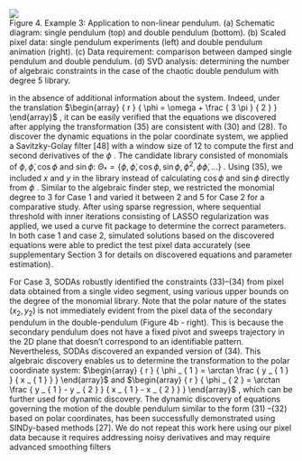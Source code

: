 ![](images/aa4b3dc32852d0c95c4c07069b701cb90088e9e879ff6a058110e4ad919c53b0.jpg)  
Figure 4. Example 3: Application to non-linear pendulum. (a) Schematic diagram: single pendulum (top) and double pendulum (bottom). (b) Scaled pixel data: single pendulum experiments (left) and double pendulum animation (right). (c) Data requirement: comparison between damped single pendulum and double pendulum. (d) SVD analysis: determining the number of algebraic constraints in the case of the chaotic double pendulum with degree 5 library.

in the absence of additional information about the system. Indeed, under the translation $\begin{array} { r } { \phi = \omega + \frac { 3 \pi } { 2 } } \end{array}$ , it can be easily verified that the equations we discovered after applying the transformation (35) are consistent with (30) and (28). To discover the dynamic equations in the polar coordinate system, we applied a Savitzky-Golay filter [48] with a window size of 12 to compute the first and second derivatives of the $\phi$ . The candidate library consisted of monomials of $\phi , \dot { \phi } , \cos \phi$ and $\sin \phi :$ $\Theta _ { * } = \{ \phi , \dot { \phi } , \cos \phi , \sin \phi , \phi ^ { 2 } , \phi \dot { \phi } , . . . \}$ . Using (35), we included $x$ and $y$ in the library instead of calculating $\cos \phi$ and $\sin \phi$ directly from $\phi$ . Similar to the algebraic finder step, we restricted the monomial degree to 3 for Case 1 and varied it between 2 and 5 for Case 2 for a comparative study. After using sparse regression, where sequential threshold with inner iterations consisting of LASSO regularization was applied, we used a curve fit package to determine the correct parameters. In both case 1 and case 2, simulated solutions based on the discovered equations were able to predict the test pixel data accurately (see supplementary Section 3 for details on discovered equations and parameter estimation).

For Case 3, SODAs robustly identified the constraints (33)–(34) from pixel data obtained from a single video segment, using various upper bounds on the degree of the monomial library. Note that the polar nature of the states $\left( { { x } _ { 2 } } , { { y } _ { 2 } } \right)$ is not immediately evident from the pixel data of the secondary pendulum in the double-pendulum (Figure 4b - right). This is because the secondary pendulum does not have a fixed pivot and sweeps trajectory in the 2D plane that doesn’t correspond to an identifiable pattern. Nevertheless, SODAs discovered an expanded version of (34). This algebraic discovery enables us to determine the transformation to the polar coordinate system: $\begin{array} { r } { \phi _ { 1 } = \arctan \frac { y _ { 1 } } { x _ { 1 } } } \end{array}$ and $\begin{array} { r } { \phi _ { 2 } = \arctan \frac { y _ { 1 } - y _ { 2 } } { x _ { 1 } - x _ { 2 } } } \end{array}$ , which can be further used for dynamic discovery. The dynamic discovery of equations governing the motion of the double pendulum similar to the form (31) –(32) based on polar coordinates, has been successfully demonstrated using SINDy-based methods [27]. We do not repeat this work here using our pixel data because it requires addressing noisy derivatives and may require advanced smoothing filters